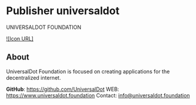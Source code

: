 # Publisher universaldot
UNIVERSALDOT FOUNDATION

[![Icon URL]](https://github.com/UniversalDot/documents/blob/master/logo/universaldot-logo/jpg-01.jpg)

## About
UniversalDot Foundation is focused on creating applications for the decentralized internet.

**GitHub**: https://github.com/UniversalDot
WEB: https://www.universaldot.foundation
Contact: info@universaldot.foundation
